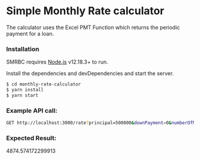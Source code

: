 # Simple Monthly Rate calculator
 The calculator uses the Excel PMT Function which returns the periodic payment for a loan.
### Installation

SMRBC requires [Node.js](https://nodejs.org/) v12.18.3+ to run.

Install the dependencies and devDependencies and start the server.

```sh
$ cd monthly-rate-calculator
$ yarn install
$ yarn start
```

### Example API call:
```sh
GET http://localhost:3000/rate?principal=500000&downPayment=0&numberOfMonths=120&interestRate=3.5&finalPayment=10000
```
### Expected Result:
4874.574172299913